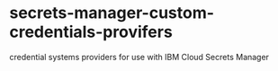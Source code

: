 # secrets-manager-custom-credentials-provifers
credential systems providers for use  with IBM Cloud Secrets Manager
